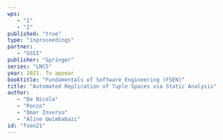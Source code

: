 ```yaml
---
wps: 
   - "1"
   - "2"
published: "true"
type: "inproceedings"
partner: 
   - "GSSI"
publisher: "Springer"
series: "LNCS"
year: 2021. To appear
booktitle: "Fundamentals of Software Engineering (FSEN)"
title: "Automated Replication of Tuple Spaces via Static Analysis"
author: 
   - "De Nicola"
   - "Rocco"
   - "Omar Inverso"
   - "Aline Uwimbabazi"
id: "fsen21"
---
```

